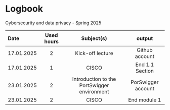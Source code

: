 # Logbook
Cybersecurity and data privacy - Spring 2025

| Date  | Used hours | Subject(s) |  output |
| :---         |     :---:      |     :---:      |     :---:      |
| 17.01.2025 | 2 | Kick-off lecture  | Github account   |
| 17.01.2025 | 1 | CISCO  | End 1.1 Section  |
| 23.01.2025 | 2 | Introduction to the PortSwigger environment  | PorSwigger account  |
| 23.01.2025 | 2 | CISCO  | End module 1  |

